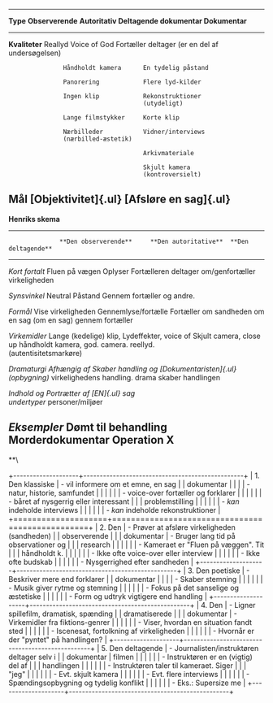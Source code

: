   ------------------------------------------------------------------------------------
  **Type**         **Observerende**      **Autoritativ           **Deltagende
                                         dokumentar**            Dokumentar**
  ---------------- --------------------- ----------------------- ---------------------
  **Kvaliteter**   Reallyd               Voice of God            Fortæller deltager
                                                                 (er en del af
                                                                 undersøgelsen)

                   Håndholdt kamera      En tydelig påstand      

                   Panorering            Flere lyd-kilder        

                   Ingen klip            Rekonstruktioner        
                                         (utydeligt)             

                   Lange filmstykker     Korte klip              

                   Nærbilleder           Vidner/interviews       
                   (nærbilled-æstetik)                           

                                         Arkivmateriale          

                                         Skjult kamera           
                                         (kontroversielt)        

  **Mål**          [Objektivitet]{.ul}   [Afsløre en sag]{.ul}   
  ------------------------------------------------------------------------------------

**Henriks skema**

  ---------------------------------------------------------------------------------------
                  **Den observerende**     **Den autoritative**  **Den deltagende**
  --------------- ------------------------ --------------------- ------------------------
  *Kort fortalt*  Fluen på vægen           Oplyser               Fortælleren deltager
                                           om/genfortæller       
                                           virkeligheden         

  *Synsvinkel*    Neutral                  Påstand               Gennem fortæller og
                                                                 andre.

  *Formål*        Vise virkeligheden       Gennemlyse/fortælle   Fortæller om sandheden
                                           om en sag             (om en sag) gennem
                                                                 fortæller

  *Virkemidler*   Lange (kedelige) klip,   Lydeffekter, voice of Skjult camera, close up
                  håndholdt kamera,        god.                  camera.
                  reellyd.                                       
                  (autentisitetsmarkøre)                         

  *Dramaturgi     Afhængig af              Skaber handling og    [Dokumentaristen]{.ul}
  (opbygning)*    virkelighedens handling. drama                 skaber handlingen

  *Indhold og     Portrætter af            [EN]{.ul} sag         
  undertyper*     personer/miljøer                               

  *Eksempler*     Dømt til behandling      Morderdokumentar      Operation X
  ---------------------------------------------------------------------------------------

**\


+--------------------+-------------------------------------------------+
| 1\. Den klassiske  | -   vil informere om et emne, en sag            |
| dokumentar         |                                                 |
|                    | -   natur, historie, samfundet                  |
|                    |                                                 |
|                    | -   voice-over fortæller og forklarer           |
|                    |                                                 |
|                    | -   båret af nysgerrig eller interessant        |
|                    |     problemstilling                             |
|                    |                                                 |
|                    | -   *kan* indeholde interviews                  |
|                    |                                                 |
|                    | -   *kan* indeholde rekonstruktioner            |
+====================+=================================================+
| 2\. Den            | -   Prøver at afsløre virkeligheden (sandheden) |
| observerende       |                                                 |
| dokumentar         | -   Bruger lang tid på observationer og         |
|                    |     research                                    |
|                    |                                                 |
|                    | -   Kameraet er "Fluen på væggen". Tit          |
|                    |     håndholdt k.                                |
|                    |                                                 |
|                    | -   Ikke ofte voice-over eller interview        |
|                    |                                                 |
|                    | -   Ikke ofte budskab                           |
|                    |                                                 |
|                    | -   Nysgerrighed efter sandheden                |
+--------------------+-------------------------------------------------+
| 3\. Den poetiske   | -   Beskriver mere end forklarer                |
| dokumentar         |                                                 |
|                    | -   Skaber stemning                             |
|                    |                                                 |
|                    | -   Musik giver rytme og stemning               |
|                    |                                                 |
|                    | -   Fokus på det sanselige og æstetiske         |
|                    |                                                 |
|                    | -   Form og udtryk vigtigere end handling       |
+--------------------+-------------------------------------------------+
| 4\. Den            | -   Ligner spillefilm, dramatisk, spænding      |
| dramatiserede      |                                                 |
| dokumentar         | -   Virkemidler fra fiktions-genrer             |
|                    |                                                 |
|                    | -   Viser, hvordan en situation fandt sted      |
|                    |                                                 |
|                    | -   Iscenesat, fortolkning af virkeligheden     |
|                    |                                                 |
|                    | -   Hvornår er der "pyntet" på handlingen?      |
+--------------------+-------------------------------------------------+
| 5\. Den deltagende | -   Journalisten/instruktøren deltager selv i   |
| dokumentar         |     filmen                                      |
|                    |                                                 |
|                    | -   Instruktøren er en (vigtig) del af          |
|                    |     handlingen                                  |
|                    |                                                 |
|                    | -   Instruktøren taler til kameraet. Siger      |
|                    |     "jeg"                                       |
|                    |                                                 |
|                    | -   Evt. skjult kamera                          |
|                    |                                                 |
|                    | -   Evt. flere interviews                       |
|                    |                                                 |
|                    | -   Spændingsopbygning og tydelig konflikt      |
|                    |                                                 |
|                    | -   Eks.: Supersize me                          |
+--------------------+-------------------------------------------------+
